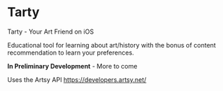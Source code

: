 # Tarty
Tarty - Your Art Friend on iOS

Educational tool for learning about art/history with the bonus of content recommendation to learn your preferences.

**In Preliminary Development** - More to come


Uses the Artsy API https://developers.artsy.net/
